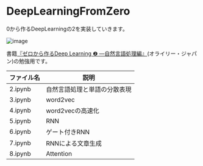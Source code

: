 # DeepLearningFromZero
0から作るDeepLearningの2を実装していきます。


![image](https://github.com/kosirobwada/DeepLearningFromZero/assets/97875031/8165a5dd-7856-4874-88e3-e472d651773c)

書籍[『ゼロから作るDeep Learning ❷ ―自然言語処理編』](https://www.oreilly.co.jp/books/9784873118369/)(オライリー・ジャパン)の勉強用です。


|ファイル名|説明|
|----|----|
|2.ipynb|自然言語処理と単語の分散表現|
|3.ipynb|word2vec|
|4.ipynb|word2vecの高速化|
|5.ipynb|RNN|
|6.ipynb|ゲート付きRNN|
|7.ipynb|RNNによる文章生成|
|8.ipynb|Attention|
